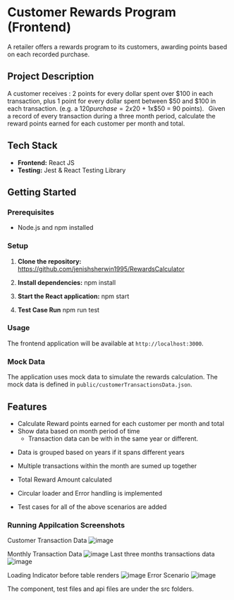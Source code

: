 # Customer Rewards Program (Frontend)

A retailer offers a rewards program to its customers, awarding points based on each recorded purchase.  

## Project Description

A customer receives : 2 points for every dollar spent over $100 in each transaction, plus 1 point for every dollar spent between $50 and $100 in each transaction. 
(e.g. a $120 purchase = 2x$20 + 1x$50 = 90 points). 
  
Given a record of every transaction during a three month period, calculate the reward points earned for each customer per month and total. 


## Tech Stack

- **Frontend:** React JS
- **Testing:** Jest & React Testing Library

## Getting Started

### Prerequisites

- Node.js and npm installed

### Setup

1. **Clone the repository:**    
https://github.com/jenishsherwin1995/RewardsCalculator

2. **Install dependencies:**
   npm install

3. **Start the React application:**
   npm start

4. **Test Case Run**
    npm run test

### Usage

The frontend application will be available at `http://localhost:3000`.

### Mock Data

The application uses mock data to simulate the rewards calculation. The mock data is defined in `public/customerTransactionsData.json`.

## Features

- Calculate Reward points earned for each customer per month and total
- Show data based on month period of time
  - Transaction data can be with in the same year or different.

* Data is grouped based on years if it spans different years
* Multiple transactions within the month are sumed up together
* Total Reward Amount calculated

* Circular loader and Error handling is implemented
* Test cases for all of the above scenarios are added


### Running Appilcation Screenshots
Customer Transaction Data
![image](https://github.com/user-attachments/assets/7d2f9672-e6da-4f24-ae62-6719b9798ff8)


Monthly Transaction Data
![image](https://github.com/user-attachments/assets/9c9def8b-f0ca-45be-8937-a40eeda8bf99)
Last three months transactions data
![image](https://github.com/user-attachments/assets/0bad8f6e-9ecb-4799-9cb7-c54ec6695cb5)

Loading Indicator before table renders
![image](https://github.com/user-attachments/assets/9dffd3fd-a115-48ab-85e6-f42971b5d7c1)
Error Scenario
![image](https://github.com/user-attachments/assets/a434dcef-a085-46b6-8920-39279222fc68)







The component, test files and api files are under the src folders.

